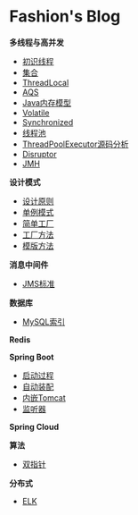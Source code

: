 # Fashion's Blog

**多线程与高并发**
* [初识线程](./docs/juc/thread)
* [集合](./docs/juc/collection)
* [ThreadLocal](./docs/juc/thread-local)
* [AQS](./docs/juc/abstract-queued-synchronizer)
* [Java内存模型](./docs/juc/book-3)
* [Volatile](./docs/juc/volatile)
* [Synchronized](./docs/juc/synchronized)
* [线程池](./docs/juc/thread-pool)
* [ThreadPoolExecutor源码分析](./docs/juc/thread-pool-executor)
* [Disruptor](./docs/juc/disruptor)
* [JMH](./docs/juc/jmh)

**设计模式**
* [设计原则](./docs/design-pattern/principle)
* [单例模式](./docs/design-pattern/singleton)
* [简单工厂](./docs/design-pattern/simple-factory)
* [工厂方法](./docs/design-pattern/factory-method)
* [模版方法](./docs/design-pattern/template-method)

**消息中间件**
* [JMS标准](./docs/mq/jms)

**数据库**
* [MySQL索引](./docs/mysql/index)

**Redis**

**Spring Boot**
* [启动过程](./docs/springboot/springboot-start-process)
* [自动装配](./docs/springboot/springboot-autowired)
* [内嵌Tomcat](./docs/springboot/springboot-tomcat)
* [监听器](./docs/springboot/springboot-listener)

**Spring Cloud**

**算法**
* [双指针](./docs/algorithm/two-pointer)

**分布式**

* [ELK](./docs/architecture/elk)